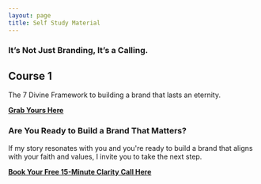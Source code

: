 ```yaml
---
layout: page
title: Self Study Material
---
```


### It’s Not Just Branding, It’s a Calling.

## Course 1

The 7 Divine Framework to building a brand that lasts an eternity.

**[Grab Yours Here](https://etsy.com/your-link)**

### Are You Ready to Build a Brand That Matters?

If my story resonates with you and you're ready to build a brand that aligns with your faith and values, I invite you to take the next step.

**[Book Your Free 15-Minute Clarity Call Here](https://calendly.com/your-link)**
